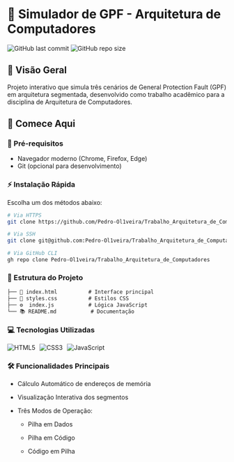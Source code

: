 # 🧮 Simulador de GPF - Arquitetura de Computadores

![GitHub last commit](https://img.shields.io/github/last-commit/Pedro-Ol1veira/Trabalho_Arquitetura_de_Computadores)
![GitHub repo size](https://img.shields.io/github/repo-size/Pedro-Ol1veira/Trabalho_Arquitetura_de_Computadores)

## 📌 Visão Geral
Projeto interativo que simula três cenários de General Protection Fault (GPF) em arquitetura segmentada, desenvolvido como trabalho acadêmico para a disciplina de Arquitetura de Computadores.

## 🚀 Comece Aqui

### 🔧 Pré-requisitos
- Navegador moderno (Chrome, Firefox, Edge)
- Git (opcional para desenvolvimento)

### ⚡ Instalação Rápida
Escolha um dos métodos abaixo:

```bash
# Via HTTPS
git clone https://github.com/Pedro-Ol1veira/Trabalho_Arquitetura_de_Computadores.git

# Via SSH
git clone git@github.com:Pedro-Ol1veira/Trabalho_Arquitetura_de_Computadores.git

# Via GitHub CLI
gh repo clone Pedro-Ol1veira/Trabalho_Arquitetura_de_Computadores

```

### 📂 Estrutura do Projeto
```markdown
├── 📄 index.html          # Interface principal
├── 🎨 styles.css          # Estilos CSS
├── ⚙️  index.js           # Lógica JavaScript
└── 📚 README.md           # Documentação
```

### 💻 Tecnologias Utilizadas
<div style="display: flex; gap: 10px;"> <img src="https://img.shields.io/badge/HTML5-E34F26?logo=html5&logoColor=white" alt="HTML5"> <img src="https://img.shields.io/badge/CSS3-1572B6?logo=css3&logoColor=white" alt="CSS3"> <img src="https://img.shields.io/badge/JavaScript-F7DF1E?logo=javascript&logoColor=black" alt="JavaScript"> </div>

### 🛠️ Funcionalidades Principais

- Cálculo Automático de endereços de memória

- Visualização Interativa dos segmentos

- Três Modos de Operação:

    - Pilha em Dados

    - Pilha em Código

    - Código em Pilha



